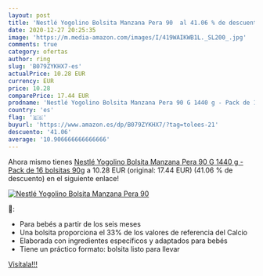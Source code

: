```yaml
---
layout: post
title: 'Nestlé Yogolino Bolsita Manzana Pera 90  al 41.06 % de descuento'
date: 2020-12-27 20:25:35
image: 'https://m.media-amazon.com/images/I/419WAIKWB1L._SL200_.jpg'
comments: true
category: ofertas
author: ring
slug: 'B079ZYKHX7-es'
actualPrice: 10.28 EUR
currency: EUR
price: 10.28
comparePrice: 17.44 EUR
prodname: 'Nestlé Yogolino Bolsita Manzana Pera 90 G 1440 g - Pack de 16 bolsitas 90g'
country: 'es'
flag: '🇪🇸'
buyurl: 'https://www.amazon.es/dp/B079ZYKHX7/?tag=tolees-21'
descuento: '41.06'
average: '10.906666666666666'
---
```


Ahora mismo tienes [Nestlé Yogolino Bolsita Manzana Pera 90 G 1440 g - Pack de 16 bolsitas 90g](https://www.amazon.es/dp/B079ZYKHX7/?tag=tolees-21) a 10.28 EUR (original: 17.44 EUR) (41.06 %  de descuento) en el siguiente enlace!

[![Nestlé Yogolino Bolsita Manzana Pera 90 ](https://m.media-amazon.com/images/I/419WAIKWB1L._SL200_.jpg)](https://www.amazon.es/dp/B079ZYKHX7/?tag=tolees-21)

🔎:

- Para bebés a partir de los seis meses
- Una bolsita proporciona el 33% de los valores de referencia del Calcio
- Elaborada con ingredientes específicos y adaptados para bebés
- Tiene un práctico formato: bolsita listo para llevar

[Visítala!!!](https://www.amazon.es/dp/B079ZYKHX7/?tag=tolees-21)
